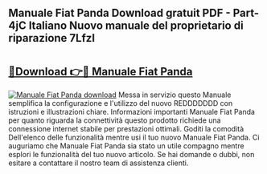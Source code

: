 ## Manuale Fiat Panda Download gratuit PDF - Part-4jC Italiano Nuovo manuale del proprietario di riparazione 7LfzI

# <h2><a href="http://dfggju.blite.top/?on=Manuale+Fiat+Panda">🔗Download 👉🔴 Manuale Fiat Panda</a></h2>

[![Manuale Fiat Panda download](https://i.imgur.com/lujVjoI.png)](http://dfggju.blite.top/?on=Manuale+Fiat+Panda)
Messa in servizio questo Manuale semplifica la configurazione e l'utilizzo del nuovo REDDDDDDD con istruzioni e illustrazioni chiare. Informazioni importanti Manuale Fiat Panda per quanto riguarda la connettività questo prodotto richiede una connessione internet stabile per prestazioni ottimali. Goditi la comodità Dell'elenco delle funzionalità mentre usi il tuo nuovo Manuale Fiat Panda. Ci auguriamo che Manuale Fiat Panda sia stato un utile compagno mentre esplori le funzionalità del tuo nuovo articolo. Se hai domande o dubbi, non esitare a contattare il nostro team di assistenza clienti.
